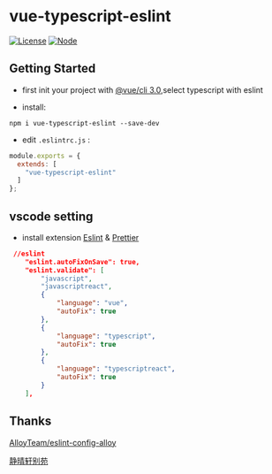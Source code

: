 # vue-typescript-eslint

[![License](https://img.shields.io/npm/l/tableexport.svg)]()
[![Node](https://img.shields.io/badge/node-%3E%3D%206.0.0-brightgreen.svg)]()


## Getting Started

* first init your project with [@vue/cli 3.0](https://github.com/vuejs/vue-cli),select typescript with eslint

* install:

 ```shell
npm i vue-typescript-eslint --save-dev
```

* edit `.eslintrc.js` :
```js
module.exports = {
  extends: [
    "vue-typescript-eslint"
  ]
};
```

## vscode setting

* install extension [Eslint](https://marketplace.visualstudio.com/items?itemName=dbaeumer.vscode-eslint) & [Prettier](https://marketplace.visualstudio.com/items?itemName=esbenp.prettier-vscode)

```json
 //eslint
    "eslint.autoFixOnSave": true,
    "eslint.validate": [
        "javascript",
        "javascriptreact",
        {
            "language": "vue",
            "autoFix": true
        },
        {
            "language": "typescript",
            "autoFix": true
        },
        {
            "language": "typescriptreact",
            "autoFix": true
        }
    ],
```

## Thanks
[AlloyTeam/eslint-config-alloy](https://github.com/AlloyTeam/eslint-config-alloy)

[静晴轩别苑](https://nice.lovejade.cn/zh/article/beautify-vue-by-eslint-and-prettier.html#%E5%88%9D%E5%A7%8B%E5%8C%96-vue-%E9%A1%B9%E7%9B%AE%E6%8E%A8%E4%BB%8B)